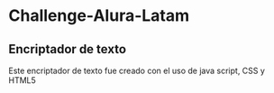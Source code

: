 # Challenge-Alura-Latam
## Encriptador de texto
Este encriptador de texto fue creado con el uso de java script, CSS y HTML5

